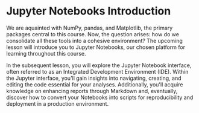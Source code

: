 # Jupyter Notebooks Introduction
We are aquainted with NumPy, pandas, and Matplotlib, the primary packages central to this course. Now, the question arises: how do we consolidate all these tools into a cohesive environment? The upcoming lesson will introduce you to Jupyter Notebooks, our chosen platform for learning throughout this course.

In the subsequent lesson, you will explore the Jupyter Notebook interface, often referred to as an Integrated Development Environment (IDE). Within the Jupyter interface, you'll gain insights into navigating, creating, and editing the code essential for your analyses. Additionally, you'll acquire knowledge on enhancing reports through Markdown and, eventually, discover how to convert your Notebooks into scripts for reproducibility and deployment in a production environment.